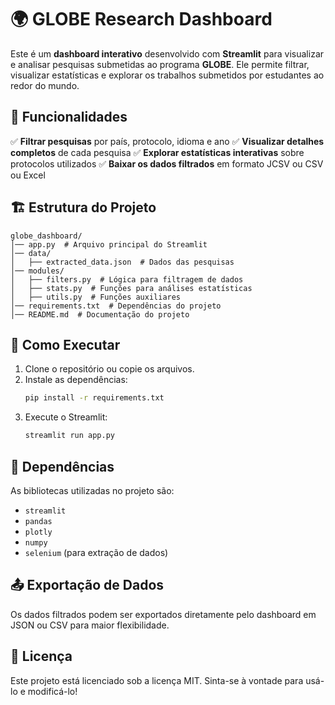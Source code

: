 # 🌍 GLOBE Research Dashboard

Este é um **dashboard interativo** desenvolvido com **Streamlit** para visualizar e analisar pesquisas submetidas ao programa **GLOBE**. Ele permite filtrar, visualizar estatísticas e explorar os trabalhos submetidos por estudantes ao redor do mundo.

## 📌 Funcionalidades
✅ **Filtrar pesquisas** por país, protocolo, idioma e ano
✅ **Visualizar detalhes completos** de cada pesquisa
✅ **Explorar estatísticas interativas** sobre protocolos utilizados
✅ **Baixar os dados filtrados** em formato JCSV ou CSV ou Excel

## 🏗 Estrutura do Projeto
```
globe_dashboard/
│── app.py  # Arquivo principal do Streamlit
│── data/
│   ├── extracted_data.json  # Dados das pesquisas
│── modules/
│   ├── filters.py  # Lógica para filtragem de dados
│   ├── stats.py  # Funções para análises estatísticas
│   ├── utils.py  # Funções auxiliares
│── requirements.txt  # Dependências do projeto
│── README.md  # Documentação do projeto
```

## 🚀 Como Executar
1. Clone o repositório ou copie os arquivos.
2. Instale as dependências:
   ```bash
   pip install -r requirements.txt
   ```
3. Execute o Streamlit:
   ```bash
   streamlit run app.py
   ```

## 📂 Dependências
As bibliotecas utilizadas no projeto são:
- `streamlit`
- `pandas`
- `plotly`
- `numpy`
- `selenium` (para extração de dados)

## 📤 Exportação de Dados
Os dados filtrados podem ser exportados diretamente pelo dashboard em JSON ou CSV para maior flexibilidade.

## 📜 Licença
Este projeto está licenciado sob a licença MIT. Sinta-se à vontade para usá-lo e modificá-lo!
